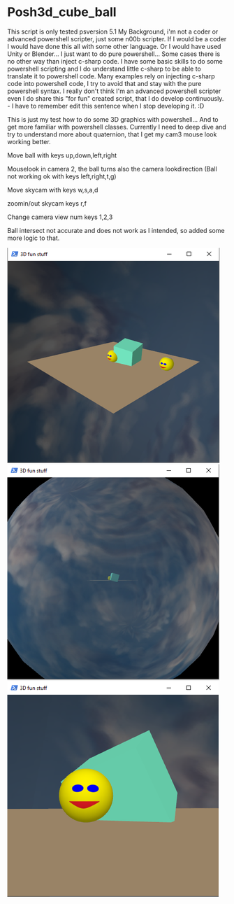 # Posh3d_cube_ball
This script is only tested psversion 5.1
My Background, i'm not a coder or advanced powershell scripter, just some n00b scripter. If I would be a coder I would have done this all with some other language. Or I would have used Unity or Blender... I just want to do pure powershell... Some cases there is no other way than inject c-sharp code.
I have some basic skills to do some powershell scripting and I do understand little c-sharp to be able to translate it to powershell code.
Many examples rely on injecting c-sharp code into powershell code, I try to avoid that and stay with the pure powershell syntax.
I really don't think I'm an advanced powershell scripter even I do share this "for fun" created script, that I do develop continuously. - I have to remember edit this sentence when I stop developing it. :D

This is just my test how to do some 3D graphics with powershell...
And to get more familiar with powershell classes. Currently I need to deep dive and try to understand more about quaternion, that I get my cam3 mouse look working better.

Move ball with keys up,down,left,right

Mouselook in camera 2, the ball turns also the camera lookdirection
(Ball not working ok with keys left,right,t,g)

Move skycam with keys w,s,a,d

zoomin/out skycam keys r,f

Change camera view num keys 1,2,3

Ball intersect not accurate and does not work as I intended, so added some more logic to that.

![fun1](/Screenshots/fun1.PNG)
![fun2](/Screenshots/fun2.PNG)
![fun3](/Screenshots/fun3.PNG)

